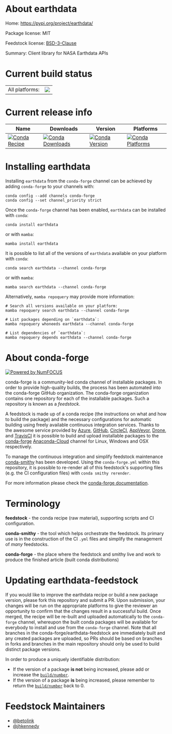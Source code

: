 About earthdata
===============

Home: https://pypi.org/project/earthdata/

Package license: MIT

Feedstock license: [BSD-3-Clause](https://github.com/conda-forge/earthdata-feedstock/blob/main/LICENSE.txt)

Summary: Client library for NASA Earthdata APIs

Current build status
====================


<table><tr><td>All platforms:</td>
    <td>
      <a href="https://dev.azure.com/conda-forge/feedstock-builds/_build/latest?definitionId=14302&branchName=main">
        <img src="https://dev.azure.com/conda-forge/feedstock-builds/_apis/build/status/earthdata-feedstock?branchName=main">
      </a>
    </td>
  </tr>
</table>

Current release info
====================

| Name | Downloads | Version | Platforms |
| --- | --- | --- | --- |
| [![Conda Recipe](https://img.shields.io/badge/recipe-earthdata-green.svg)](https://anaconda.org/conda-forge/earthdata) | [![Conda Downloads](https://img.shields.io/conda/dn/conda-forge/earthdata.svg)](https://anaconda.org/conda-forge/earthdata) | [![Conda Version](https://img.shields.io/conda/vn/conda-forge/earthdata.svg)](https://anaconda.org/conda-forge/earthdata) | [![Conda Platforms](https://img.shields.io/conda/pn/conda-forge/earthdata.svg)](https://anaconda.org/conda-forge/earthdata) |

Installing earthdata
====================

Installing `earthdata` from the `conda-forge` channel can be achieved by adding `conda-forge` to your channels with:

```
conda config --add channels conda-forge
conda config --set channel_priority strict
```

Once the `conda-forge` channel has been enabled, `earthdata` can be installed with `conda`:

```
conda install earthdata
```

or with `mamba`:

```
mamba install earthdata
```

It is possible to list all of the versions of `earthdata` available on your platform with `conda`:

```
conda search earthdata --channel conda-forge
```

or with `mamba`:

```
mamba search earthdata --channel conda-forge
```

Alternatively, `mamba repoquery` may provide more information:

```
# Search all versions available on your platform:
mamba repoquery search earthdata --channel conda-forge

# List packages depending on `earthdata`:
mamba repoquery whoneeds earthdata --channel conda-forge

# List dependencies of `earthdata`:
mamba repoquery depends earthdata --channel conda-forge
```


About conda-forge
=================

[![Powered by
NumFOCUS](https://img.shields.io/badge/powered%20by-NumFOCUS-orange.svg?style=flat&colorA=E1523D&colorB=007D8A)](https://numfocus.org)

conda-forge is a community-led conda channel of installable packages.
In order to provide high-quality builds, the process has been automated into the
conda-forge GitHub organization. The conda-forge organization contains one repository
for each of the installable packages. Such a repository is known as a *feedstock*.

A feedstock is made up of a conda recipe (the instructions on what and how to build
the package) and the necessary configurations for automatic building using freely
available continuous integration services. Thanks to the awesome service provided by
[Azure](https://azure.microsoft.com/en-us/services/devops/), [GitHub](https://github.com/),
[CircleCI](https://circleci.com/), [AppVeyor](https://www.appveyor.com/),
[Drone](https://cloud.drone.io/welcome), and [TravisCI](https://travis-ci.com/)
it is possible to build and upload installable packages to the
[conda-forge](https://anaconda.org/conda-forge) [Anaconda-Cloud](https://anaconda.org/)
channel for Linux, Windows and OSX respectively.

To manage the continuous integration and simplify feedstock maintenance
[conda-smithy](https://github.com/conda-forge/conda-smithy) has been developed.
Using the ``conda-forge.yml`` within this repository, it is possible to re-render all of
this feedstock's supporting files (e.g. the CI configuration files) with ``conda smithy rerender``.

For more information please check the [conda-forge documentation](https://conda-forge.org/docs/).

Terminology
===========

**feedstock** - the conda recipe (raw material), supporting scripts and CI configuration.

**conda-smithy** - the tool which helps orchestrate the feedstock.
                   Its primary use is in the construction of the CI ``.yml`` files
                   and simplify the management of *many* feedstocks.

**conda-forge** - the place where the feedstock and smithy live and work to
                  produce the finished article (built conda distributions)


Updating earthdata-feedstock
============================

If you would like to improve the earthdata recipe or build a new
package version, please fork this repository and submit a PR. Upon submission,
your changes will be run on the appropriate platforms to give the reviewer an
opportunity to confirm that the changes result in a successful build. Once
merged, the recipe will be re-built and uploaded automatically to the
`conda-forge` channel, whereupon the built conda packages will be available for
everybody to install and use from the `conda-forge` channel.
Note that all branches in the conda-forge/earthdata-feedstock are
immediately built and any created packages are uploaded, so PRs should be based
on branches in forks and branches in the main repository should only be used to
build distinct package versions.

In order to produce a uniquely identifiable distribution:
 * If the version of a package **is not** being increased, please add or increase
   the [``build/number``](https://docs.conda.io/projects/conda-build/en/latest/resources/define-metadata.html#build-number-and-string).
 * If the version of a package **is** being increased, please remember to return
   the [``build/number``](https://docs.conda.io/projects/conda-build/en/latest/resources/define-metadata.html#build-number-and-string)
   back to 0.

Feedstock Maintainers
=====================

* [@betolink](https://github.com/betolink/)
* [@jhkennedy](https://github.com/jhkennedy/)

